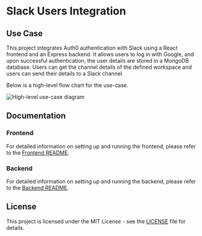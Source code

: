 # Slack Users Integration

## Use Case

This project integrates Auth0 authentication with Slack using a React frontend and an Express backend. It allows users to log in with Google, and upon successful authentication, the user details are stored in a MongoDB database. Users can get the channel details of the defined workspace and users can send their details to a Slack channel.

Below is a high-level flow chart for the use-case.

![High-level use-case diagram](https://drive.google.com/file/d/1krqLo6OnyBHGHWAOKsAGWHrvhLuYnTbJ/view?usp=sharing)

## Documentation

### Frontend

For detailed information on setting up and running the frontend, please refer to the [Frontend README](./frontend/README.md).

### Backend

For detailed information on setting up and running the backend, please refer to the [Backend README](./backend/README.md).

## License

This project is licensed under the MIT License - see the [LICENSE](LICENSE) file for details.
